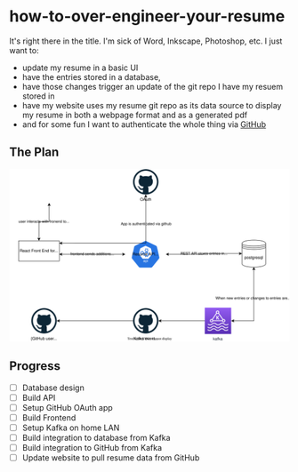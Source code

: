 # how-to-over-engineer-your-resume

It's right there in the title. I'm sick of Word, Inkscape, Photoshop, etc. I just want to:
- update my resume in a basic UI
- have the entries stored in a database, 
- have those changes trigger an update of the git repo I have my resuem stored in 
- have my website uses my resume git repo as its data source to display my resume in both a webpage format and as a generated pdf
- and for some fun I want to authenticate the whole thing via [GitHub](https://docs.github.com/en/developers/apps/building-oauth-apps/creating-an-oauth-app)

## The Plan

![The general plan](./imgs/how-to-overengineer-your-resume.svg)

## Progress

* [ ] Database design
* [ ] Build API 
* [ ] Setup GitHub OAuth app
* [ ] Build Frontend
* [ ] Setup Kafka on home LAN
* [ ] Build integration to database from Kafka
* [ ] Build integration to GitHub from Kafka
* [ ] Update website to pull resume data from GitHub
